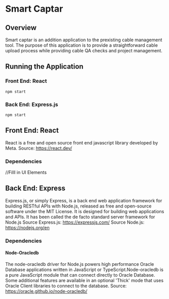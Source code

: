 # Smart Captar
## Overview
Smart captar is an addition application to the prexisting cable management tool. The purpose of this application is to provide a straightforward cable upload process while providing cable QA checks and project management. 
## Running the Application
### Front End: React
`npm start `

### Back End: Express.js
`npm start`

## Front End: React
React is a free and open source front end javascript library developed by Meta. 
Source: https://react.dev/

### Dependencies
//Filll in UI Elements



## Back End: Express
Express.js, or simply Express, is a back end web application framework for building RESTful APIs with Node.js, released as free and open-source software under the MIT License. It is designed for building web applications and APIs. It has been called the de facto standard server framework for Node.js
Source Express.js: https://expressjs.com/
Source Node.js: https://nodejs.org/en


### Dependencies
#### Node-Oracledb
The node-oracledb driver for Node.js powers high performance Oracle Database applications written in JavaScript or TypeScript.Node-oracledb is a pure JavaScript module that can connect directly to Oracle Database. Some additional features are available in an optional 'Thick' mode that uses Oracle Client libraries to connect to the database.
Source: https://oracle.github.io/node-oracledb/
